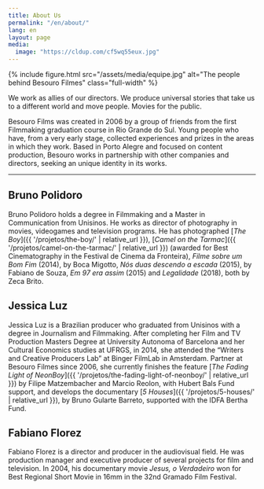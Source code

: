 ```yaml
---
title: About Us
permalink: "/en/about/"
lang: en
layout: page
media:
  image: "https://cldup.com/cf5wq55eux.jpg"
---
```


{% include figure.html src="/assets/media/equipe.jpg" alt="The people behind Besouro Filmes" class="full-width" %}

We work as allies of our directors. We produce universal stories that take us to a different world and move people. Movies for the public.

Besouro Films was created in 2006 by a group of friends from the first Filmmaking graduation course in Rio Grande do Sul. Young people who have, from a very early stage, collected experiences and prizes in the areas in which they work. Based in Porto Alegre and focused on content production, Besouro works in partnership with other companies and directors, seeking an unique identity in its works.

---

## Bruno Polidoro
Bruno Polidoro holds a degree in Filmmaking and a Master in Communication from Unisinos. He works as director of photography in movies, videogames and television programs. He has photographed [_The Boy_]({{ '/projetos/the-boy/' | relative_url }}), [_Camel on the Tarmac_]({{ '/projetos/camel-on-the-tarmac/' | relative_url }}) (awarded for Best Cinematography in the Festival de Cinema da Fronteira), _Filme sobre um Bom Fim_ (2014), by Boca Migotto, _Nós duas descendo a escada_ (2015), by Fabiano de Souza, _Em 97 era assim_ (2015) and _Legalidade_ (2018), both by Zeca Brito.

## Jessica Luz
Jessica Luz is a Brazilian producer who graduated from Unisinos with a degree in Journalism and Filmmaking. After completing her Film and TV Production Masters Degree at University Autonoma of Barcelona and her Cultural Economics studies at UFRGS, in 2014, she attended the “Writers and Creative Producers Lab” at Binger FilmLab in Amsterdam. Partner at Besouro Filmes since 2006, she currently finishes the feature [_The Fading Light of NeonBoy_]({{ '/projetos/the-fading-light-of-neonboy/' | relative_url }}) by Filipe Matzembacher and Marcio Reolon, with Hubert Bals Fund support, and develops the documentary [_5 Houses_]({{ '/projetos/5-houses/' | relative_url }}), by Bruno Gularte Barreto, supported with the IDFA Bertha Fund.

## Fabiano Florez
Fabiano Florez is a director and producer in the audiovisual field. He was production manager and executive producer of several projects for film and television. In 2004, his documentary movie _Jesus, o Verdadeiro_ won for Best Regional Short Movie in 16mm in the 32nd Gramado Film Festival.
